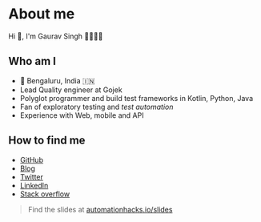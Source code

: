 # About me

Hi 👋, I'm Gaurav Singh 🧔🏻👨‍💻

## Who am I

- 🏡 Bengaluru, India 🇮🇳
- Lead Quality engineer at Gojek
- Polyglot programmer and build test frameworks in Kotlin, Python, Java
- Fan of exploratory testing and _test automation_
- Experience with Web, mobile and API

## How to find me

- [GitHub](https://github.com/automationhacks)
- [Blog](https://automationhacks.io/)
- [Twitter](https://twitter.com/automationhacks)
- [LinkedIn](https://www.linkedin.com/in/automationhacks/)
- [Stack overflow](https://stackoverflow.com/users/5336432/gaurav-singh)

> Find the slides at
> [automationhacks.io/slides](http://automationhacks.io/slides/docs/ui_automation_framework/summary.html)
